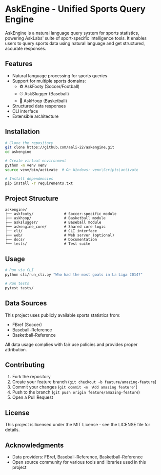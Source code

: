 # AskEngine - Unified Sports Query Engine

AskEngine is a natural language query system for sports statistics, powering AskLabs' suite of sport-specific intelligence tools. It enables users to query sports data using natural language and get structured, accurate responses.

## Features

- Natural language processing for sports queries
- Support for multiple sports domains:
  - ⚽ AskFooty (Soccer/Football)
  - ⚾ AskSlugger (Baseball)
  - 🏀 AskHoop (Basketball)
- Structured data responses
- CLI interface
- Extensible architecture

## Installation

```bash
# Clone the repository
git clone https://github.com/aali-22/askengine.git
cd askengine

# Create virtual environment
python -m venv venv
source venv/bin/activate  # On Windows: venv\Scripts\activate

# Install dependencies
pip install -r requirements.txt
```

## Project Structure

```
askengine/
├── askfooty/              # Soccer-specific module
├── askhoop/               # Basketball module
├── askslugger/            # Baseball module
├── askengine_core/        # Shared core logic
├── cli/                   # CLI interface
├── web/                   # Web server (optional)
├── docs/                  # Documentation
└── tests/                 # Test suite
```

## Usage

```bash
# Run via CLI
python cli/run_cli.py "Who had the most goals in La Liga 2014?"

# Run tests
pytest tests/
```

## Data Sources

This project uses publicly available sports statistics from:
- FBref (Soccer)
- Baseball-Reference
- Basketball-Reference

All data usage complies with fair use policies and provides proper attribution.

## Contributing

1. Fork the repository
2. Create your feature branch (`git checkout -b feature/amazing-feature`)
3. Commit your changes (`git commit -m 'Add amazing feature'`)
4. Push to the branch (`git push origin feature/amazing-feature`)
5. Open a Pull Request

## License

This project is licensed under the MIT License - see the LICENSE file for details.

## Acknowledgments

- Data providers: FBref, Baseball-Reference, Basketball-Reference
- Open source community for various tools and libraries used in this project 